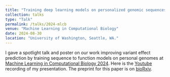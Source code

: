 ```yaml
---
title: "Training deep learning models on personalized genomic sequences improves variant effect prediction"
collection: talks
type: "Talk"
permalink: /talks/2024-mlcb
venue: "Machine Learning in Computational Biology"
date: 2024-08-30
location: "University of Washington, Seattle, WA."
---
```


I gave a spotlight talk and poster on our work improving variant effect prediction by training sequence to function models on personal genomes at [Machine Learning in Computational Biology 2024](https://sites.google.com/cs.washington.edu/mlcb2024/). Here is the [Youtube](https://www.youtube.com/watch?v=DgLlPo6dVV0&list=PL9Uzhlxi3pAOk4yUuuBaulLeQxeVfAGvW&index=7&t=596s) recording of my presentation. The preprint for this paper is on [bioRxiv](https://www.biorxiv.org/content/10.1101/2024.10.15.618510).